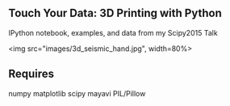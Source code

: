Touch Your Data: 3D Printing with Python
----------------------------------------

IPython notebook, examples, and data from my Scipy2015 Talk

<img src="images/3d_seismic_hand.jpg", width=80%>

Requires
--------
numpy
matplotlib
scipy
mayavi
PIL/Pillow
